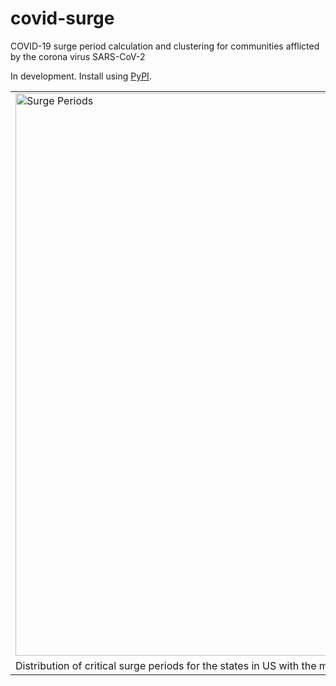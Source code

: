 # covid-surge
COVID-19 surge period calculation and clustering for communities afflicted by the corona virus SARS-CoV-2

In development. Install using [PyPI](https://pypi.org/project/covid-surge/).


|   |
|:---|
|<img  width="900" src="https://raw.githubusercontent.com/dpploy/covid-surge/master/readme/covid_group_surge_periods.png" title="Surge Periods"> |
| Distribution of critical surge periods for the states in US with the most evolved epidemic. |
